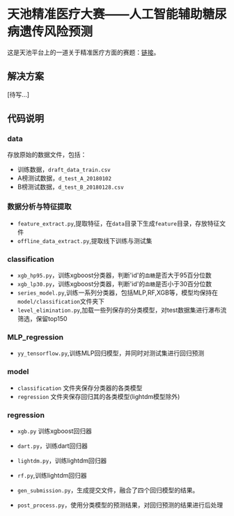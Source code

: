 # 天池精准医疗大赛——人工智能辅助糖尿病遗传风险预测

这是天池平台上的一道关于精准医疗方面的赛题：[链接](https://tianchi.aliyun.com/competition/introduction.htm?raceId=231638)。

## 解决方案

[待写...]

## 代码说明
### data

存放原始的数据文件，包括：

- 训练数据，`draft_data_train.csv`
- A榜测试数据，`d_test_A_20180102`
- B榜测试数据，`d_test_B_20180128.csv`

### 数据分析与特征提取

- `feature_extract.py`,提取特征，在`data`目录下生成`feature`目录，存放特征文件
- `offline_data_extract.py`,提取线下训练与测试集

### classification

- `xgb_hp95.py`，训练xgboost分类器，判断'id'的`血糖`是否大于95百分位数
- `xgb_lp30.py`，训练xgboost分类器，判断'id'的`血糖`是否小于30百分位数
- `series_model.py`,训练一系列分类器，包括MLP,RF,XGB等，模型均保持在`model/classification`文件夹下
- `level_elimination.py`,加载一些列保存的分类模型，对test数据集进行瀑布流筛选，保留top150

### MLP_regression
- `yy_tensorflow.py`,训练MLP回归模型，并同时对测试集进行回归预测


### model

- `classification` 文件夹保存分类器的各类模型
- `regression` 文件夹保存回归其的各类模型(lightdm模型除外)


### regression

- `xgb.py` 训练xgboost回归器
- `dart.py`，训练dart回归器
- `lightdm.py`，训练lightdm回归器
- `rf.py`,训练lightdm回归器
- `gen_submission.py`，生成提交文件，融合了四个回归模型的结果。

- `post_process.py`，使用分类模型的预测结果，对回归预测的结果进行后处理

